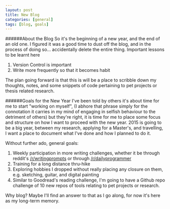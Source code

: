 ```yaml
---
layout: post
title: New Blog
categories: [general]
tags: [blog, goals]
---
```


######About the Blog
So it's the beginning of a new year, and the end of an old one. I figured it was a good time to dust off the blog, and in the process of doing so... accidentally delete the entire thing. Important lessons to be learnt here
1. Version Control is important
2. Write more frequently so that it becomes habit

The plan going forward is that this is will be a place to scribble down my thoughts, notes, and some snippets of code pertaining to pet projects or thesis related research.

######Goals for the New Year
I've been told by others it's about time for me to start "working on myself", (I abhore that phrase simply for the connotation it carries in my mind of engaging in selfish behaviour to the detriment of others) but they're right, it is time for me to place some focus and structure on how I want to proceed with the new year. 2015 is going to be a big year, between my research, applying for a Master's, and travelling, I want a place to document what I've done and how I planned to do it.

Without further ado, general goals:

1. Weekly participation in more writing challenges, whether it be through reddit's [/r/writingprompts](http://www.reddit.com/r/WritingPrompts/) or through [/r/dailyprogrammer](https://reddit.com/r/dailyprogrammer)
2. Training for a long distance thru-hike
3. Exploring hobbies I dropped without really placing any closure on them, e.g. sketching, guitar, and digital painting
4. Similar to Goodread's reading challenge, I'm going to have a Github repo challenge of 10 new repos of tools relating to pet projects or research.

Why blog? Maybe I'll find an answer to that as I go along, for now it's here as my long-term memory.
